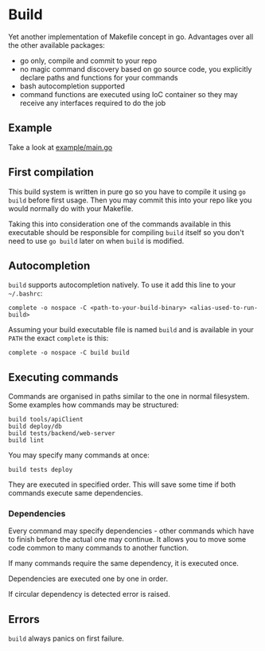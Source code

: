 # Build

Yet another implementation of Makefile concept in go.
Advantages over all the other available packages:
- go only, compile and commit to your repo
- no magic command discovery based on go source code, you explicitly
  declare paths and functions for your commands
- bash autocompletion supported
- command functions are executed using IoC container so they may receive
  any interfaces required to do the job
  
## Example

Take a look at [example/main.go](../blob/main/example/main.go)
  
## First compilation

This build system is written in pure go so you have to compile it 
using `go build` before first usage. Then you may commit this into your repo
like you would normally do with your Makefile.

Taking this into consideration one of the commands available in this executable
should be responsible for compiling `build` itself so you don't need to use `go build`
later on when `build` is modified.

## Autocompletion

`build` supports autocompletion natively. To use it add this line to
your `~/.bashrc`:

```
complete -o nospace -C <path-to-your-build-binary> <alias-used-to-run-build>
```

Assuming your build executable file is named `build` and is available in your `PATH`
the exact `complete` is this:

```
complete -o nospace -C build build
```

## Executing commands

Commands are organised in paths similar to the one in normal filesystem.
Some examples how commands may be structured:

```
build tools/apiClient
build deploy/db
build tests/backend/web-server
build lint
```

You may specify many commands at once:

```
build tests deploy
```

They are executed in specified order. This will save some time if both commands execute same dependencies.

### Dependencies

Every command may specify dependencies - other commands which have to finish before the actual one may continue.
It allows you to move some code common to many commands to another function.

If many commands require the same dependency, it is executed once. 

Dependencies are executed one by one in order.

If circular dependency is detected error is raised.

## Errors

`build` always panics on first failure.


